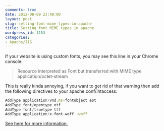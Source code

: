 ```yaml
---
comments: true
date: 2012-08-09 23:40:00
layout: post
slug: setting-font-mime-types-in-apache
title: Setting font MIME types in apache
wordpress_id: 1153
categories:
- Apache/IIS
---
```


If your website is using custom fonts, you may see this line in your Chrome console:


> Resource interpreted as Font but transferred with MIME type application/octet-stream


This is really kinda annoying, if you want to get rid of that warning then add the following directives to your apache conf/.htaccess:

``` javascript
AddType application/vnd.ms-fontobject eot
AddType font/opentype otf
AddType font/truetype ttf
AddType application/x-font-woff .woff
```

[See here for more information.](http://www.jbarker.com/blog/2011/resource-interpreted-font-transferred-mime-type)
